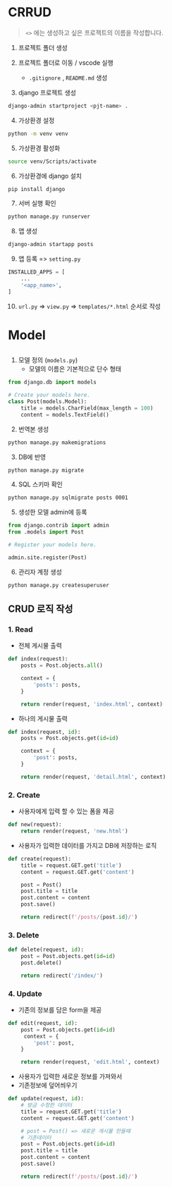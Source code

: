 # CRRUD
>  `<>` 에는 생성하고 싶은 프로젝트의 이름을 작성합니다.

1. 프로젝트 폴더 생성

2. 프로젝트 폴더로 이동 / vscode 실행
    - `.gitignore` , `README.md` 생성

3. django 프로젝트 생성

```bash
django-admin startproject <pjt-name> .
```

4. 가상환경 설정
```bash
python -m venv venv
```

5. 가상환경 활성화
```bash
source venv/Scripts/activate
```

6. 가상환경에 django 설치
```bash
pip install django
```

7. 서버 실행 확인
```bash
python manage.py runserver
```

8. 앱 생성
```bash 
django-admin startapp posts
```

9. 앱 등록 => `setting.py`
```python
INSTALLED_APPS = [
    ...
    '<app_name>',
]
```

10. `url.py` => `view.py` => `templates/*.html` 순서로 작성

# Model

##
1. 모델 정의 (`models.py`)
    - 모델의 이름은 기본적으로 단수 형태

```python
from django.db import models

# Create your models here.
class Post(models.Model):
    title = models.CharField(max_length = 100)
    content = models.TextField() 
```

2. 번역본 생성
```bash
python manage.py makemigrations
```

3. DB에 반영
```bash
python manage.py migrate
```

4. SQL 스키마 확인
```bash
python manage.py sqlmigrate posts 0001
```

5. 생성한 모델 admin에 등록
```python
from django.contrib import admin
from .models import Post

# Register your models here.

admin.site.register(Post)
```

6. 관리자 계정 생성
```bash
python manage.py createsuperuser
```

## CRUD 로직 작성

### 1. Read

- 전체 게시물 출력

```python
def index(request):
    posts = Post.objects.all()

    context = {
        'posts': posts,
    }

    return render(request, 'index.html', context)
```
- 하나의 게시물 출력
```python
def index(request, id):
    posts = Post.objects.get(id=id)

    context = {
        'post': posts,
    }

    return render(request, 'detail.html', context)
```

### 2. Create

- 사용자에게 입력 할 수 있는 폼을 제공
```python
def new(request):
    return render(request, 'new.html')
```

- 사용자가 입력한 데이터를 가지고 DB에 저장하는 로직
```python
def create(request):
    title = request.GET.get('title')
    content = request.GET.get('content')

    post = Post()
    post.title = title
    post.content = content
    post.save()

    return redirect(f'/posts/{post.id}/')
```
### 3. Delete

```python
def delete(request, id):
    post = Post.objects.get(id=id)
    post.delete()

    return redirect('/index/')
```

### 4. Update

- 기존의 정보를 담은 form을 제공
```python
def edit(request, id):
    post = Post.objects.get(id=id)
     context = {
        'post': post,
    }

    return render(request, 'edit.html', context)
```

- 사용자가 입력한 새로운 정보를 가져와서
- 기존정보에 덮어씌우기
```python
def update(request, id):
    # 방금 수정한 데이터
    title = request.GET.get('title')
    content = request.GET.get('content')

    # post = Post() => 새로운 게시물 만들때
    # 기존데이터
    post = Post.objects.get(id=id)
    post.title = title
    post.content = content
    post.save()

    return redirect(f'/posts/{post.id}/')
```